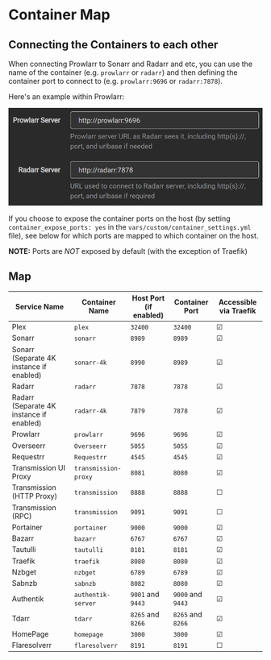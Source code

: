 # Container Map

## Connecting the Containers to each other

When connecting Prowlarr to Sonarr and Radarr and etc, you can use the name of the container (e.g. `prowlarr` or `radarr`) and then defining the container port to connect to (e.g. `prowlarr:9696` or `radarr:7878`).

Here's an example within Prowlarr:

![Prowlarr example](./_img/container_connect_example.png)

If you choose to expose the container ports on the host (by setting `container_expose_ports: yes` in the `vars/custom/container_settings.yml` file), see below for which ports are mapped to which container on the host.

**NOTE:** Ports are _NOT_ exposed by default (with the exception of Traefik)

## Map

| Service Name                             | Container Name       | Host Port (if enabled) | Container Port    | Accessible via Traefik |
| ---------------------------------------- | -------------------- | ---------------------- | ----------------- | ---------------------- |
| Plex                                     | `plex`               | `32400`                | `32400`           | &#9745;                |
| Sonarr                                   | `sonarr`             | `8989`                 | `8989`            | &#9745;                |
| Sonarr (Separate 4K instance if enabled) | `sonarr-4k`          | `8990`                 | `8989`            | &#9745;                |
| Radarr                                   | `radarr`             | `7878`                 | `7878`            | &#9745;                |
| Radarr (Separate 4K instance if enabled) | `radarr-4k`          | `7879`                 | `7878`            | &#9745;                |
| Prowlarr                                 | `prowlarr`           | `9696`                 | `9696`            | &#9745;                |
| Overseerr                                | `Overseerr`          | `5055`                 | `5055`            | &#9745;                |
| Requestrr                                | `Requestrr`          | `4545`                 | `4545`            | &#9745;                |
| Transmission UI Proxy                    | `transmission-proxy` | `8081`                 | `8080`            | &#9745;                |
| Transmission (HTTP Proxy)                | `transmission`       | `8888`                 | `8888`            | &#9744;                |
| Transmission (RPC)                       | `transmission`       | `9091`                 | `9091`            | &#9744;                |
| Portainer                                | `portainer`          | `9000`                 | `9000`            | &#9745;                |
| Bazarr                                   | `bazarr`             | `6767`                 | `6767`            | &#9745;                |
| Tautulli                                 | `tautulli`           | `8181`                 | `8181`            | &#9745;                |
| Traefik                                  | `traefik`            | `8080`                 | `8080`            | &#9745;                |
| Nzbget                                   | `nzbget`             | `6789`                 | `6789`            | &#9745;                |
| Sabnzb                                   | `sabnzb`             | `8082`                 | `8080`            | &#9745;                |
| Authentik                                | `authentik-server`   | `9001` and `9443`      | `9000` and `9443` | &#9745;                |
| Tdarr                                    | `tdarr`              | `8265` and `8266`      | `8265` and `8266` | &#9745;                |
| HomePage                                 | `homepage`           | `3000`                 | `3000`            | &#9745;                |
| Flaresolverr                             | `flaresolverr`       | `8191`                 | `8191`            | &#9744;                |

